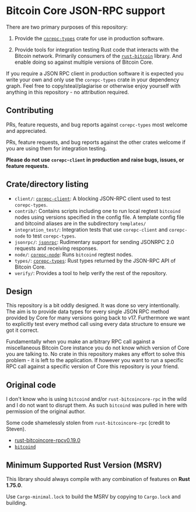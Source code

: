 # Bitcoin Core JSON-RPC support

There are two primary purposes of this repository:

1. Provide the [`corepc-types`](https://crates.io/crates/corepc-types) crate for use in production
   software.

2. Provide tools for integration testing Rust code that interacts with the Bitcoin network.
   Primarily consumers of the [`rust-bitcoin`](https://crates.io/crates/bitcoin) library. And enable
   doing so against multiple versions of Bitcoin Core.

If you require a JSON RPC client in production software it is expected you write your own and only
use the `corepc-types` crate in your dependency graph. Feel free to copy/steal/plagiarise or
otherwise enjoy yourself with anything in this repository - no attribution required.

## Contributing

PRs, feature requests, and bug reports against `corepc-types` most welcome and appreciated.

PRs, feature requests, and bug reports against the other crates welcome if you are using them for
integration testing.

**Please do not use `corepc-client` in production and raise bugs, issues, or feature requests.**

## Crate/directory listing

- `client/`: [`corepc-client`](https://crates.io/crates/corepc-client): A blocking JSON-RPC client used to test `corepc-types`.
- `contrib/`: Contains scripts including one to run local regtest `bitcoind` nodes using versions specified in the config file. A template config file and bitcoind aliases are in the subdirectory `templates/`
- `integration_test/`: Integration tests that use `corepc-client` and `corepc-node` to test `corepc-types`.
- `jsonrpc/`: [`jsonrpc`](https://crates.io/crates/jsonrpc): Rudimentary support for sending JSONRPC 2.0 requests and receiving responses.
- `node/`: [`corepc-node`](https://crates.io/crates/corepc-node): Runs `bitcoind` regtest nodes.
- `types/`: [`corepc-types`](https://crates.io/crates/corepc-types): Rust types returned by the JSON-RPC API of Bitcoin Core.
- `verify/`: Provides a tool to help verify the rest of the repository.

## Design

This repository is a bit oddly designed. It was done so very intentionally. The aim is to provide
data types for every single JSON RPC method provided by Core for many versions going back to v17.
Furthermore we want to explicitly test every method call using every data structure to ensure we got
it correct.

Fundamentally when you make an arbitrary RPC call against a miscellaneous Bitcoin Core instance you
do not know which version of Core you are talking to. No crate in this repository makes any effort
to solve this problem - it is left to the application. If however you want to run a specific RPC
call against a specific version of Core this repository is your friend.

## Original code

I don't know who is using `bitcoind` and/or `rust-bitcoincore-rpc` in the wild and I do not want to
disrupt them. As such `bitcoind` was pulled in here with permission of the original author.

Some code shamelessly stolen from `rust-bitcoincore-rpc` (credit to Steven).

- [rust-bitcoincore-rpcv0.19.0](https://github.com/rust-bitcoin/rust-bitcoincore-rpc)
- [`bitcoind`](https://crates.io/crates/bitcoind)

## Minimum Supported Rust Version (MSRV)

This library should always compile with any combination of features on **Rust 1.75.0**.

Use `Cargo-minimal.lock` to build the MSRV by copying to `Cargo.lock` and building.

